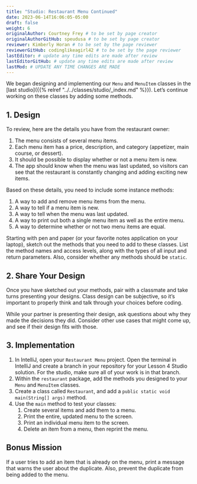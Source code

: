 ```yaml
---
title: "Studio: Restaurant Menu Continued"
date: 2023-06-14T16:06:05-05:00
draft: false
weight: 6
originalAuthor: Courtney Frey # to be set by page creator
originalAuthorGitHub: speudusa # to be set by page creator
reviewer: Kimberly Horan # to be set by the page reviewer
reviewerGitHub: codinglikeagirl42 # to be set by the page reviewer
lastEditor: # update any time edits are made after review
lastEditorGitHub: # update any time edits are made after review
lastMod: # UPDATE ANY TIME CHANGES ARE MADE
---
```


We began designing and implementing our `Menu` and `MenuItem` classes in the [last studio]({{% relref "../../classes/studio/_index.md" %}}). Let’s continue working on these classes by adding some methods.

## 1. Design

To review, here are the details you have from the restaurant owner:

   1. The menu consists of several menu items.
   1. Each menu item has a price, description, and category (appetizer, main course, or dessert).
   1. It should be possible to display whether or not a menu item is new.
   1. The app should know when the menu was last updated, so visitors can see that the restaurant is constantly changing and adding exciting new items.

Based on these details, you need to include some instance methods:

   1. A way to add and remove menu items from the menu.
   1. A way to tell if a menu item is new.
   1. A way to tell when the menu was last updated.
   1. A way to print out both a single menu item as well as the entire menu.
   1. A way to determine whether or not two menu items are equal.

Starting with pen and paper (or your favorite notes application on your laptop), sketch out the methods that you need to add to these classes. List the method names and access levels, along with the types of all input and return parameters. Also, consider whether any methods should be `static`.

## 2. Share Your Design

Once you have sketched out your methods, pair with a classmate and take turns presenting your designs. Class design can be subjective, so it’s important to properly think and talk through your choices before coding.

While your partner is presenting their design, ask questions about why they made the decisions they did. Consider other use cases that might come up, and see if their design fits with those.

## 3. Implementation

1. In IntelliJ, open your `Restaurant Menu` project. Open the terminal in IntelliJ and create a branch in your repository for your Lesson 4 Studio solution. For the studio, make sure all of your work is in that branch.
1. Within the `restaurant` package, add the methods you designed to your `Menu` and `MenuItem` classes.
1. Create a class called `Restaurant`, and add a `public static void main(String[] args)` method.
1. Use the `main` method to test your classes:
   1. Create several items and add them to a menu.
   1. Print the entire, updated menu to the screen.
   1. Print an individual menu item to the screen.
   1. Delete an item from a menu, then reprint the menu.

## Bonus Mission

If a user tries to add an item that is already on the menu, print a message that warns the user about the duplicate. Also, prevent the duplicate from being added to the menu.